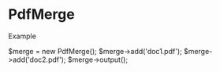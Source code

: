 # PdfMerge

Example

$merge = new PdfMerge();
$merge->add('doc1.pdf');
$merge->add('doc2.pdf');
$merge->output();